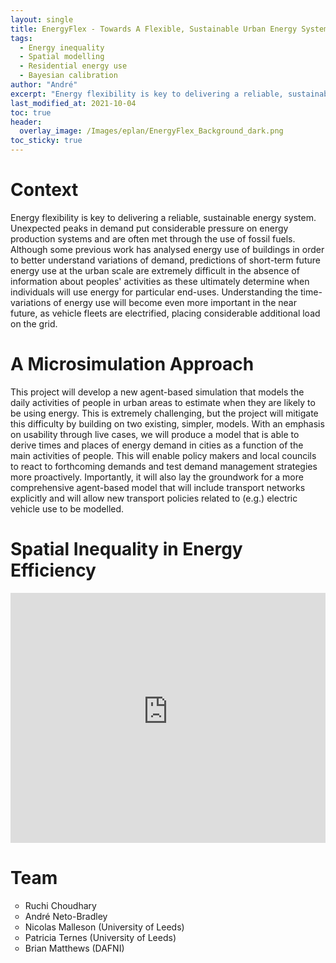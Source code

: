 ```yaml
---
layout: single
title: EnergyFlex - Towards A Flexible, Sustainable Urban Energy System
tags:
  - Energy inequality
  - Spatial modelling
  - Residential energy use
  - Bayesian calibration
author: "André"
excerpt: "Energy flexibility is key to delivering a reliable, sustainable energy system. This project will develop a new agent-based simulation that models the daily activities of people in urban areas to estimate when they are likely to be using energy."
last_modified_at: 2021-10-04
toc: true
header:
  overlay_image: /Images/eplan/EnergyFlex_Background_dark.png
toc_sticky: true
---
```




# Context

Energy flexibility is key to delivering a reliable, sustainable energy system. Unexpected peaks in demand put considerable pressure on energy production systems and are often met through the use of fossil fuels. Although some previous work has analysed energy use of buildings in order to better understand variations of demand, predictions of short-term future energy use at the urban scale are extremely difficult in the absence of information about peoples' activities as these ultimately determine when individuals will use energy for particular end-uses. Understanding the time-variations of energy use will become even more important in the near future, as vehicle fleets are electrified, placing considerable additional load on the grid.

<h1 class="category">A Microsimulation Approach</h1>
This project will develop a new agent-based simulation that models the daily activities of people in urban areas to estimate when they are likely to be using energy. This is extremely challenging, but the project will mitigate this difficulty by building on two existing, simpler, models. With an emphasis on usability through live cases, we will produce a model that is able to derive times and places of energy demand in cities as a function of the main activities of people. This will enable policy makers and local councils to react to forthcoming demands and test demand management strategies more proactively. Importantly, it will also lay the groundwork for a more comprehensive agent-based model that will include transport networks explicitly and will allow new transport policies related to (e.g.) electric vehicle use to be modelled.

<h1 class="category">Spatial Inequality in Energy Efficiency</h1>

<iframe src="https://raw.githubusercontent.com/EECi/home/main/data/Conversation_Viz.html" frameborder="0" width="100%" height="400px"></iframe>

<h1 class="category">Team</h1>

<ul type="circle">
<li> Ruchi Choudhary </li>
<li> André Neto-Bradley </li>
<li> Nicolas Malleson (University of Leeds) </li>
<li> Patricia Ternes (University of Leeds) </li>
<li> Brian Matthews (DAFNI) </li>
</ul>

